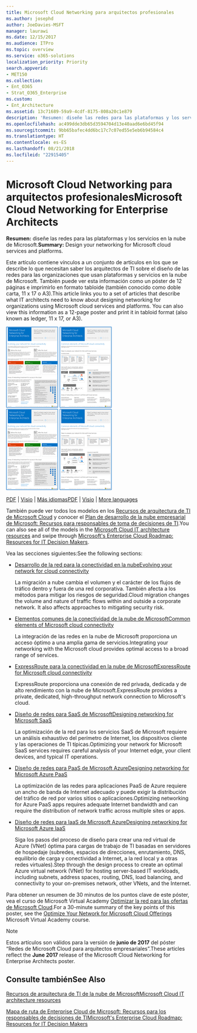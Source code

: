 ```yaml
---
title: Microsoft Cloud Networking para arquitectos profesionales
ms.author: josephd
author: JoeDavies-MSFT
manager: laurawi
ms.date: 12/15/2017
ms.audience: ITPro
ms.topic: overview
ms.service: o365-solutions
localization_priority: Priority
search.appverid:
- MET150
ms.collection:
- Ent_O365
- Strat_O365_Enterprise
ms.custom:
- Ent_Architecture
ms.assetid: 13c71689-59a9-4cdf-8175-808a20c1e879
description: 'Resumen: diseñe las redes para las plataformas y los servicios en la nube de Microsoft.'
ms.openlocfilehash: ac499dde3db65d3594704d13e40aad6e6bd45f94
ms.sourcegitcommit: 9bb65bafec4dd6bc17c7c07ed55e5eb6b94584c4
ms.translationtype: HT
ms.contentlocale: es-ES
ms.lasthandoff: 08/21/2018
ms.locfileid: "22915405"
---
```

# <a name="microsoft-cloud-networking-for-enterprise-architects"></a><span data-ttu-id="c63c8-103">Microsoft Cloud Networking para arquitectos profesionales</span><span class="sxs-lookup"><span data-stu-id="c63c8-103">Microsoft Cloud Networking for Enterprise Architects</span></span>

 <span data-ttu-id="c63c8-104">**Resumen:** diseñe las redes para las plataformas y los servicios en la nube de Microsoft.</span><span class="sxs-lookup"><span data-stu-id="c63c8-104">**Summary:** Design your networking for Microsoft cloud services and platforms.</span></span>
  
<span data-ttu-id="c63c8-p101">Este artículo contiene vínculos a un conjunto de artículos en los que se describe lo que necesitan saber los arquitectos de TI sobre el diseño de las redes para las organizaciones que usan plataformas y servicios en la nube de Microsoft. También puede ver esta información como un póster de 12 páginas e imprimirlo en formato tabloide (también conocido como doble carta, 11 x 17 o A3).</span><span class="sxs-lookup"><span data-stu-id="c63c8-p101">This article links you to a set of articles that describe what IT architects need to know about designing networking for organizations using Microsoft cloud services and platforms. You can also view this information as a 12-page poster and print it in tabloid format (also known as ledger, 11 x 17, or A3).</span></span>
  
<span data-ttu-id="c63c8-107">[![Imagen en miniatura del modelo de redes de Microsoft Cloud](media/95e8ab6a-b4d0-4836-acc1-b0b77ebf46e6.png)  
](https://go.microsoft.com/fwlink/p/?linkid=842073)</span><span class="sxs-lookup"><span data-stu-id="c63c8-107">[![Thumb image for Microsoft cloud networking model](media/95e8ab6a-b4d0-4836-acc1-b0b77ebf46e6.png)  
](https://go.microsoft.com/fwlink/p/?linkid=842073)</span></span>
  
<span data-ttu-id="c63c8-108">[PDF](https://go.microsoft.com/fwlink/p/?linkid=842073) | [Visio](https://go.microsoft.com/fwlink/p/?linkid=842074) | [Más idiomas](https://www.microsoft.com/download/details.aspx?id=54425)</span><span class="sxs-lookup"><span data-stu-id="c63c8-108">[PDF](https://go.microsoft.com/fwlink/p/?linkid=842073) | [Visio](https://go.microsoft.com/fwlink/p/?linkid=842074) | [More languages](https://www.microsoft.com/download/details.aspx?id=54425)</span></span>
  
<span data-ttu-id="c63c8-109">También puede ver todos los modelos en los [Recursos de arquitectura de TI de Microsoft Cloud](microsoft-cloud-it-architecture-resources.md) y conocer el [Plan de desarrollo de la nube empresarial de Microsoft: Recursos para responsables de toma de decisiones de TI](https://aka.ms/cloudarchitecture).</span><span class="sxs-lookup"><span data-stu-id="c63c8-109">You can also see all of the models in the [Microsoft Cloud IT architecture resources](microsoft-cloud-it-architecture-resources.md) and swipe through [Microsoft's Enterprise Cloud Roadmap: Resources for IT Decision Makers](https://aka.ms/cloudarchitecture).</span></span>
  
<span data-ttu-id="c63c8-110">Vea las secciones siguientes:</span><span class="sxs-lookup"><span data-stu-id="c63c8-110">See the following sections:</span></span>
  
- [<span data-ttu-id="c63c8-111">Desarrollo de la red para la conectividad en la nube</span><span class="sxs-lookup"><span data-stu-id="c63c8-111">Evolving your network for cloud connectivity</span></span>](evolving-your-network-for-cloud-connectivity.md)
    
    <span data-ttu-id="c63c8-p102">La migración a nube cambia el volumen y el carácter de los flujos de tráfico dentro y fuera de una red corporativa. También afecta a los métodos para mitigar los riesgos de seguridad.</span><span class="sxs-lookup"><span data-stu-id="c63c8-p102">Cloud migration changes the volume and nature of traffic flows within and outside a corporate network. It also affects approaches to mitigating security risk.</span></span>
    
- [<span data-ttu-id="c63c8-114">Elementos comunes de la conectividad de la nube de Microsoft</span><span class="sxs-lookup"><span data-stu-id="c63c8-114">Common elements of Microsoft cloud connectivity</span></span>](common-elements-of-microsoft-cloud-connectivity.md)
    
    <span data-ttu-id="c63c8-115">La integración de las redes en la nube de Microsoft proporciona un acceso óptimo a una amplia gama de servicios.</span><span class="sxs-lookup"><span data-stu-id="c63c8-115">Integrating your networking with the Microsoft cloud provides optimal access to a broad range of services.</span></span>
    
- [<span data-ttu-id="c63c8-116">ExpressRoute para la conectividad en la nube de Microsoft</span><span class="sxs-lookup"><span data-stu-id="c63c8-116">ExpressRoute for Microsoft cloud connectivity</span></span>](expressroute-for-microsoft-cloud-connectivity.md)
    
    <span data-ttu-id="c63c8-117">ExpressRoute proporciona una conexión de red privada, dedicada y de alto rendimiento con la nube de Microsoft.</span><span class="sxs-lookup"><span data-stu-id="c63c8-117">ExpressRoute provides a private, dedicated, high-throughput network connection to Microsoft's cloud.</span></span>
    
- [<span data-ttu-id="c63c8-118">Diseño de redes para SaaS de Microsoft</span><span class="sxs-lookup"><span data-stu-id="c63c8-118">Designing networking for Microsoft SaaS</span></span>](designing-networking-for-microsoft-saas.md)
    
    <span data-ttu-id="c63c8-119">La optimización de la red para los servicios SaaS de Microsoft requiere un análisis exhaustivo del perímetro de Internet, los dispositivos cliente y las operaciones de TI típicas.</span><span class="sxs-lookup"><span data-stu-id="c63c8-119">Optimizing your network for Microsoft SaaS services requires careful analysis of your Internet edge, your client devices, and typical IT operations.</span></span>
    
- [<span data-ttu-id="c63c8-120">Diseño de redes para PaaS de Microsoft Azure</span><span class="sxs-lookup"><span data-stu-id="c63c8-120">Designing networking for Microsoft Azure PaaS</span></span>](designing-networking-for-microsoft-azure-paas.md)
    
    <span data-ttu-id="c63c8-121">La optimización de las redes para aplicaciones PaaS de Azure requiere un ancho de banda de Internet adecuado y puede exigir la distribución del tráfico de red por varios sitios o aplicaciones.</span><span class="sxs-lookup"><span data-stu-id="c63c8-121">Optimizing networking for Azure PaaS apps requires adequate Internet bandwidth and can require the distribution of network traffic across multiple sites or apps.</span></span>
    
- [<span data-ttu-id="c63c8-122">Diseño de redes para IaaS de Microsoft Azure</span><span class="sxs-lookup"><span data-stu-id="c63c8-122">Designing networking for Microsoft Azure IaaS</span></span>](designing-networking-for-microsoft-azure-iaas.md)
    
    <span data-ttu-id="c63c8-123">Siga los pasos del proceso de diseño para crear una red virtual de Azure (VNet) óptima para cargas de trabajo de TI basadas en servidores de hospedaje (subredes, espacios de direcciones, enrutamiento, DNS, equilibrio de carga y conectividad a Internet, a la red local y a otras redes virtuales).</span><span class="sxs-lookup"><span data-stu-id="c63c8-123">Step through the design process to create an optimal Azure virtual network (VNet) for hosting server-based IT workloads, including subnets, address spaces, routing, DNS, load balancing, and connectivity to your on-premises network, other VNets, and the Internet.</span></span>
    
<span data-ttu-id="c63c8-124">Para obtener un resumen de 30 minutos de los puntos clave de este póster, vea el curso de Microsoft Virtual Academy [Optimizar la red para las ofertas de Microsoft Cloud](https://mva.microsoft.com/es-ES/training-courses/optimize-your-network-for-microsoft-cloud-offerings-17743).</span><span class="sxs-lookup"><span data-stu-id="c63c8-124">For a 30-minute summary of the key points of this poster, see the [Optimize Your Network for Microsoft Cloud Offerings](https://mva.microsoft.com/es-ES/training-courses/optimize-your-network-for-microsoft-cloud-offerings-17743) Microsoft Virtual Academy course.</span></span>
  
> [!NOTE]
> <span data-ttu-id="c63c8-125">Estos artículos son válidos para la versión de **junio de 2017** del póster “Redes de Microsoft Cloud para arquitectos empresariales”.</span><span class="sxs-lookup"><span data-stu-id="c63c8-125">These articles reflect the **June 2017** release of the Microsoft Cloud Networking for Enterprise Architects poster.</span></span>
  
## <a name="see-also"></a><span data-ttu-id="c63c8-126">Consulte también</span><span class="sxs-lookup"><span data-stu-id="c63c8-126">See Also</span></span>

[<span data-ttu-id="c63c8-127">Recursos de arquitectura de TI de la nube de Microsoft</span><span class="sxs-lookup"><span data-stu-id="c63c8-127">Microsoft Cloud IT architecture resources</span></span>](microsoft-cloud-it-architecture-resources.md)

[<span data-ttu-id="c63c8-128">Mapa de ruta de Enterprise Cloud de Microsoft: Recursos para los responsables de decisiones de TI</span><span class="sxs-lookup"><span data-stu-id="c63c8-128">Microsoft's Enterprise Cloud Roadmap: Resources for IT Decision Makers</span></span>](https://sway.com/FJ2xsyWtkJc2taRD)



